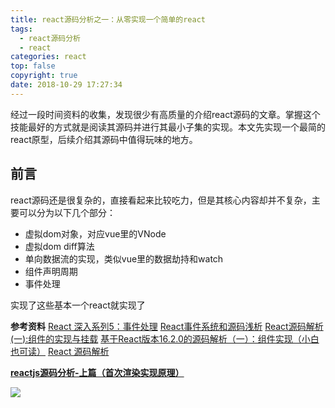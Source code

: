 ```yaml
---
title: react源码分析之一：从零实现一个简单的react
tags:
  - react源码分析
  - react
categories: react
top: false
copyright: true
date: 2018-10-29 17:27:34
---
```

经过一段时间资料的收集，发现很少有高质量的介绍react源码的文章。掌握这个技能最好的方式就是阅读其源码并进行其最小子集的实现。本文先实现一个最简的react原型，后续介绍其源码中值得玩味的地方。
<!--more-->

## 前言
react源码还是很复杂的，直接看起来比较吃力，但是其核心内容却并不复杂，主要可以分为以下几个部分：
* 虚拟dom对象，对应vue里的VNode
* 虚拟dom diff算法
* 单向数据流的实现，类似vue里的数据劫持和watch
* 组件声明周期
* 事件处理

实现了这些基本一个react就实现了

**参考资料**
[React 深入系列5：事件处理](https://mp.weixin.qq.com/s?__biz=MzU1ODQ0NzM2NA==&mid=2247483706&idx=1&sn=7682fa5f5db94bc2e975f82c9060554e&chksm=fc272f51cb50a6473137d51daabaeb684b58e97898f12391d46dcf730b6f5ed06382aefc773c#rd)
[React事件系统和源码浅析](https://juejin.im/post/5bdf0741e51d456b8e1d60be)
[React源码解析(一):组件的实现与挂载](https://juejin.im/post/5983dfbcf265da3e2f7f32de)
[基于React版本16.2.0的源码解析（一）：组件实现（小白也可读）](https://juejin.im/post/5a9b95156fb9a028b86d7c4a)
[React 源码解析](https://zhuanlan.zhihu.com/p/28697362)

**[reactjs源码分析-上篇（首次渲染实现原理）](https://github.com/purplebamboo/blog/issues/2)**

![](http://oankigr4l.bkt.clouddn.com/wexin.png)